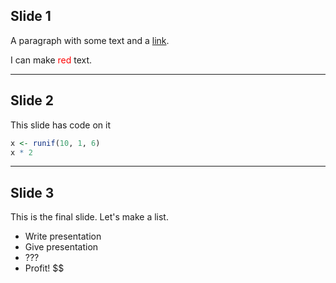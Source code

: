 ## Slide 1
A paragraph with some text and a [link](http://hakim.se).

I can make <span style="color:red;">red</span> text.

---

## Slide 2
This slide has code on it

```r
x <- runif(10, 1, 6)
x * 2
```

---

<!-- .slide: data-background="#ff0000" -->
## Slide 3
This is the final slide.
Let's make a list.

- Write presentation
- Give presentation
- ???
- Profit! $$